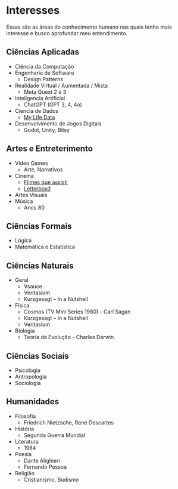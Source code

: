 # Interesses

Essas são as áreas do conhecimento humano nas quais tenho mais interesse e busco aprofundar meu entendimento.

## Ciências Aplicadas
- Ciência da Computação
- Engenharia de Software
    - Design Patterns
- Realidade Virtual / Aumentada / Mista
    - Meta Quest 2 e 3
- Inteligencia Artificial
    - ChatGPT (GPT 3, 4, 4o)
- Ciencia de Dados
    - [My Life Data](https://github.com/andredarcie/my-life-data)
- Desenvolvimento de Jogos Digitais
    - Godot, Unity, Bitsy

## Artes e Entreterimento
- Video Games
    - Arte, Narrativos
- Cinema
    - [Filmes que assisti](https://github.com/andredarcie/my-life-data/blob/master/data/movies/movies_watched.csv)
    - [Letterboxd](https://letterboxd.com/andredarcie/films/)
- Artes Visuais
- Música
    - Anos 80

## Ciências Formais
- Lógica
- Matemática e Estatística

## Ciências Naturais
- Geral
    - Vsauce
    - Veritasium
    - Kurzgesagt – In a Nutshell
- Física
    - Cosmos (TV Mini Series 1980) - Carl Sagan
    - Kurzgesagt – In a Nutshell
    - Veritasium
- Biologia
    - Teoria da Evolução - Charles Darwin

## Ciências Sociais
- Psicologia
- Antropologia
- Sociologia

## Humanidades
- Filosofia
    - Friedrich Nietzsche, René Descartes
- História
    - Segunda Guerra Mundial
- Literatura
    - 1984
- Poesia
    - Dante Alighieri
    - Fernando Pessoa
- Religião
    - Cristianismo, Budismo

